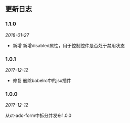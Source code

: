 ## 更新日志

### 1.1.0

*2018-01-27*

- 新增 新增disabled属性，用于控制控件是否处于禁用状态

### 1.0.1

*2017-12-12*

- 修复 删除babelrc中的jsx插件

### 1.0.0

*2017-12-12*

从ct-adc-form中拆分并发布1.0.0